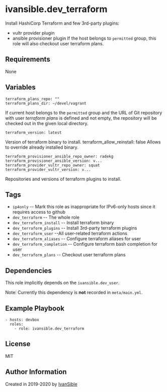 # ivansible.dev_terraform

Install HashiCorp Terraform and few 3rd-party plugins:
- vultr provider plugin
- ansible provisioner plugin
If the host belongs to `permitted` group, this role will also checkout
user terraform plans.


## Requirements

None


## Variables

    terraform_plans_repo: ""
    terraform_plans_dir: ~/devel/vagrant
If current host belongs to the `permitted` group and the URL of Git repository
with user _terraform plans_ is defined and not empty, the repository will be
checked out in the given local directory.

    terraform_version: latest
Version of terraform binary to install.
    terraform_allow_reinstall: false
Allows to override already installed binary.

    terraform_provisioner_ansible_repo_owner: radekg
    terraform_provisioner_ansible_version: v...
    terraform_provider_vultr_repo_owner: squat
    terraform_provider_vultr_version: v...
Repositories and versions of terraform plugins to install.


## Tags

- `ip4only` -- Mark this role as inappropriate for IPv6-only hosts
               since it requires access to github
- `dev_terraform` -- The whole role
- `dev_terraform_install` -- Install terraform binary
- `dev_terraform_plugins` -- Install 3rd-party terraform plugins
- `dev_terraform_user` --All user-related terraform actions
- `dev_terraform_aliases` -- Configure terraform aliases for user
- `dev_terraform_completion` -- Configure terraform bash completion for user
- `dev_terraform_plans` -- Checkout user terraform plans


## Dependencies

This role implicitly depends on the `ivansible.dev_user`.

Note: Currently this dependency is **not** recorded in `meta/main.yml`.

## Example Playbook

    - hosts: devbox
      roles:
        - role: ivansible.dev_terraform


## License

MIT

## Author Information

Created in 2019-2020 by [IvanSible](https://github.com/ivansible)
